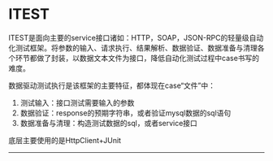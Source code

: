 ITEST
=====

ITEST是面向主要的service接口诸如：HTTP，SOAP，JSON-RPC的轻量级自动化测试框架。将参数的输入、请求执行、结果解析、数据验证、数据准备与清理各个环节都做了封装，以数据文本文件为接口，降低自动化测试过程中case书写的难度。

数据驱动测试执行是该框架的主要特征，都体现在case“文件”中：
1. 测试输入：接口测试需要输入的参数
2. 数据验证：response的预期字符串，或者验证mysql数据的sql语句
3. 数据准备与清理：构造测试数据的sql，或者service接口

底层主要使用的是HttpClient+JUnit

-----

